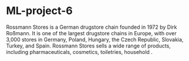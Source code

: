 # ML-project-6
 Rossmann Stores is a German drugstore chain founded in 1972 by Dirk Roßmann. It is one of the largest drugstore chains in Europe, with over 3,000 stores in Germany, Poland, Hungary, the Czech Republic, Slovakia, Turkey, and Spain.  Rossmann Stores sells a wide range of products, including pharmaceuticals, cosmetics, toiletries, household .
